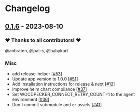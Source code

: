 # Changelog

## [0.1.6](https://github.com/woodpecker-ci/helm/releases/tag/0.1.6) - 2023-08-10

### ❤️ Thanks to all contributors! ❤️

@anbraten, @pat-s, @babykart

### Misc

- add release-helper [[#53](https://github.com/woodpecker-ci/helm/pull/53)]
- Update app version to 1.0.0 [[#51](https://github.com/woodpecker-ci/helm/pull/51)]
- Add installation instructions for release & next [[#12](https://github.com/woodpecker-ci/helm/pull/12)]
- Improve helm chart compliance [[#37](https://github.com/woodpecker-ci/helm/pull/37)]
- Set WOODPECKER_CONNECT_RETRY_COUNT=1 to the agent environment [[#36](https://github.com/woodpecker-ci/helm/pull/36)]
- Don't commit submodule and `cr` assets [[#41](https://github.com/woodpecker-ci/helm/pull/41)]
